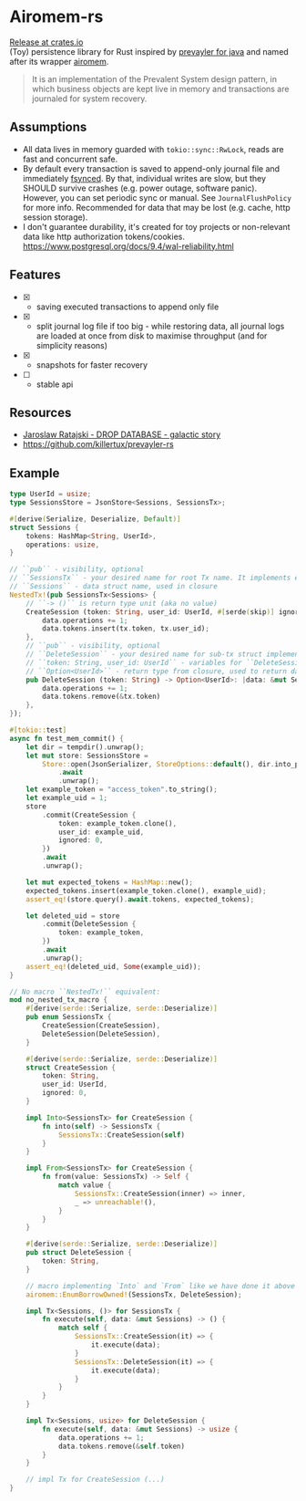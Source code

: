 # Airomem-rs

[Release at crates.io](https://crates.io/crates/airomem) \
(Toy) persistence library for Rust inspired by [prevayler for java](https://prevayler.org/) and named after its wrapper [airomem](https://github.com/airomem/airomem).

> It is an implementation of the Prevalent System design pattern, in which business objects are kept live in memory and transactions are journaled for system recovery.

## Assumptions

- All data lives in memory guarded with `tokio::sync::RwLock`, reads are fast and concurrent safe.
- By default every transaction is saved to append-only journal file and immediately [fsynced](https://man7.org/linux/man-pages/man2/fsync.2.html).
  By that, individual writes are slow, but they SHOULD survive crashes (e.g. power outage, software panic). \
  However, you can set periodic sync or manual. See `JournalFlushPolicy` for more info.
  Recommended for data that may be lost (e.g. cache, http session storage).
- I don't guarantee durability, it's created for toy projects or non-relevant data like http authorization tokens/cookies. https://www.postgresql.org/docs/9.4/wal-reliability.html

## Features

- [x] - saving executed transactions to append only file
- [x] - split journal log file if too big - while restoring data, all journal logs are loaded at once from disk to maximise throughput (and for simplicity reasons)
- [x] - snapshots for faster recovery
- [ ] - stable api

## Resources

- [Jaroslaw Ratajski - DROP DATABASE - galactic story](https://www.youtube.com/watch?v=m_uIROLGrN4)
- https://github.com/killertux/prevayler-rs

## Example

```rust
type UserId = usize;
type SessionsStore = JsonStore<Sessions, SessionsTx>;

#[derive(Serialize, Deserialize, Default)]
struct Sessions {
    tokens: HashMap<String, UserId>,
    operations: usize,
}

// ``pub`` - visibility, optional
// ``SessionsTx`` - your desired name for root Tx name. It implements enum ``SessionsTx`` under the hood.
// ``Sessions`` - data struct name, used in closure
NestedTx!(pub SessionsTx<Sessions> {
    // ``-> ()`` is return type unit (aka no value)
    CreateSession (token: String, user_id: UserId, #[serde(skip)] ignored: usize) -> (): |data: &mut Sessions, tx: CreateSession| {
        data.operations += 1;
        data.tokens.insert(tx.token, tx.user_id);
    },
    // ``pub`` - visibility, optional
    // ``DeleteSession`` - your desired name for sub-tx struct implementation.
    // ``token: String, user_id: UserId`` - variables for ``DeleteSession`` struct
    // ``Option<UserId>`` - return type from closure, used to return data from store.commit(DeleteSession { ... })...
    pub DeleteSession (token: String) -> Option<UserId>: |data: &mut Sessions, tx: DeleteSession| {
        data.operations += 1;
        data.tokens.remove(&tx.token)
    },
});

#[tokio::test]
async fn test_mem_commit() {
    let dir = tempdir().unwrap();
    let mut store: SessionsStore =
        Store::open(JsonSerializer, StoreOptions::default(), dir.into_path())
            .await
            .unwrap();
    let example_token = "access_token".to_string();
    let example_uid = 1;
    store
        .commit(CreateSession {
            token: example_token.clone(),
            user_id: example_uid,
            ignored: 0,
        })
        .await
        .unwrap();

    let mut expected_tokens = HashMap::new();
    expected_tokens.insert(example_token.clone(), example_uid);
    assert_eq!(store.query().await.tokens, expected_tokens);

    let deleted_uid = store
        .commit(DeleteSession {
            token: example_token,
        })
        .await
        .unwrap();
    assert_eq!(deleted_uid, Some(example_uid));
}

// No macro ``NestedTx!`` equivalent:
mod no_nested_tx_macro {
    #[derive(serde::Serialize, serde::Deserialize)]
    pub enum SessionsTx {
        CreateSession(CreateSession),
        DeleteSession(DeleteSession),
    }

    #[derive(serde::Serialize, serde::Deserialize)]
    struct CreateSession {
        token: String,
        user_id: UserId,
        ignored: 0,
    }

    impl Into<SessionsTx> for CreateSession {
        fn into(self) -> SessionsTx {
            SessionsTx::CreateSession(self)
        }
    }

    impl From<SessionsTx> for CreateSession {
        fn from(value: SessionsTx) -> Self {
            match value {
                SessionsTx::CreateSession(inner) => inner,
                _ => unreachable!(),
            }
        }
    }

    #[derive(serde::Serialize, serde::Deserialize)]
    pub struct DeleteSession {
        token: String,
    }

    // macro implementing `Into` and `From` like we have done it above manually for CreateSession
    airomem::EnumBorrowOwned!(SessionsTx, DeleteSession);

    impl Tx<Sessions, ()> for SessionsTx {
        fn execute(self, data: &mut Sessions) -> () {
            match self {
                SessionsTx::CreateSession(it) => {
                    it.execute(data);
                }
                SessionsTx::DeleteSession(it) => {
                    it.execute(data);
                }
            }
        }
    }

    impl Tx<Sessions, usize> for DeleteSession {
        fn execute(self, data: &mut Sessions) -> usize {
            data.operations += 1;
            data.tokens.remove(&self.token)
        }
    }

    // impl Tx for CreateSession (...)
}
```
